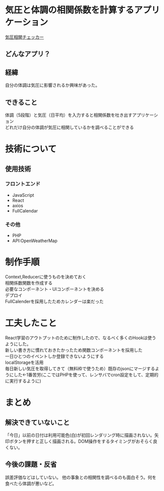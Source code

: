 # 気圧と体調の相関係数を計算するアプリケーション
[気圧相関チェッカー](https://csweb.tech/app/my_condition_analysis/)


## どんなアプリ？
## 経緯
自分の体調は気圧に影響されるか興味があった。
## できること
体調（5段階）と気圧（日平均）を入力すると相関係数を吐き出すアプリケーション<br>
どれだけ自分の体調が気圧に相関しているかを調べることができる
# 技術について
## 使用技術
### フロントエンド
* JavaScript
* React
* axios
* FullCalendar
### その他
* PHP
* API:OpenWeatherMap

# 制作手順
Context,Reducerに使うものを決めておく<br>
相関係数関数を作成する<br>
必要なコンポーネント・UIコンポーネントを決める<br>
デプロイ<br>
FullCalenderを採用したためカレンダーは楽だった
# 工夫したこと
React学習のアウトプットのために制作したので、なるべく多くのHookは使うようにした。<br>
新しい書き方に慣れておきたかったため関数コンポーネントを採用した<br>
一日ひとつのイベントしか登録できないようにする<br>
localStorageを活用<br>
毎日新しい気圧を取得してきて（無料枠で使うため）既存のjsonにマージするようにした←1番苦労(ここではPHPを使って、レンサバでcron設定をして、定期的に実行するように)
# まとめ
## 解決できていないこと
「今日」以前の日付は利用可能色(白)が初回レンダリング時に描画されない。矢印ボタンを押すと正しく描画される。DOM操作をするタイミングがおそらく良くない。
## 今後の課題・反省
誤差評価などはしていない。
他の事象との相関性を調べるのも面白そう。何を食べたら体調が悪いなど。
